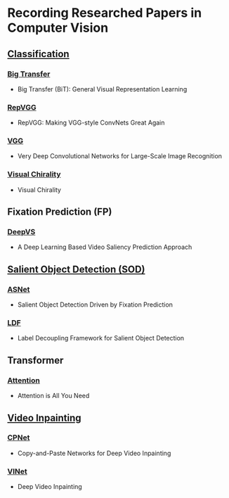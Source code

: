 # Recording Researched Papers in Computer Vision

## [Classification](https://github.com/HansJinJym/CV_paper/tree/master/Classification)
### [Big Transfer](https://github.com/HansJinJym/CV_paper/tree/master/Classification/Big%20Transfer)
- Big Transfer (BiT): General Visual Representation Learning
### [RepVGG](https://github.com/HansJinJym/CV_paper/tree/master/Classification/RepVGG)
- RepVGG: Making VGG-style ConvNets Great Again
### [VGG](https://github.com/HansJinJym/CV_paper/tree/master/Classification/VGG)
- Very Deep Convolutional Networks for Large-Scale Image Recognition
### [Visual Chirality](https://github.com/HansJinJym/CV_paper/tree/master/Classification/Visual%20Chirality)
- Visual Chirality

## Fixation Prediction (FP)
### [DeepVS](https://github.com/HansJinJym/CV_paper/tree/master/Fixation%20Prediction%20(FP)/DeepVS)
- A Deep Learning Based Video Saliency Prediction Approach

## [Salient Object Detection (SOD)](https://github.com/HansJinJym/CV_paper/tree/master/Salient%20Object%20Detection%20(SOD))
### [ASNet](https://github.com/HansJinJym/CV_paper/tree/master/Salient%20Object%20Detection%20(SOD)/ASNet)
- Salient Object Detection Driven by Fixation Prediction
### [LDF](https://github.com/HansJinJym/CV_paper/tree/master/Salient%20Object%20Detection%20(SOD)/LDF)
- Label Decoupling Framework for Salient Object Detection

## Transformer
### [Attention](https://github.com/HansJinJym/CV_paper/tree/master/Transformer/Attention)
- Attention is All You Need

## [Video Inpainting](https://github.com/HansJinJym/CV_paper/tree/master/Video%20Inpainting)
### [CPNet](https://github.com/HansJinJym/CV_paper/tree/master/Video%20Inpainting/CPNet)
- Copy-and-Paste Networks for Deep Video Inpainting
### [VINet](https://github.com/HansJinJym/CV_paper/tree/master/Video%20Inpainting/VINet)
- Deep Video Inpainting